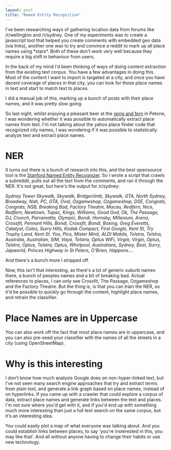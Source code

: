 ```yaml
---
layout: post
title: "Named Entity Recognition"
---
```

 
I've been researching ways of gathering location data from forums like /r/wellington and /r/sydney. One of my experiments was to create a javascript tool that helped you create comments with embedded geo data (via links), another one was to try and convince a reddit to mark up all place names using \*stars\*. Both of these don't work very well because they require a big shift in behaviour from users.

In the back of my mind I'd been thinking of ways of doing content extraction from the existing text corpus. You have a few advantages in doing this. Most of the content I want to import is targeted at a city, and once you have decent coverage of places in that city, you can look for those place names in text and start to match text to places.

I did a manual job of this, marking up a bunch of posts with their place names, and it was pretty slow going.

So last night, whilst enjoying a pleasant beer at the [sprig and fern](http://zoomin.co.nz/nz/lower+hutt/petone/jackson+street/146/-sprig+fern+tavern/) in Petone, I was wondering whether it was possible to automatically extract place names from text. I'm not talking about the yahoo place finder code that recognized city names, I was wondering if it was possible to statistically analyze text and extract place names.

# NER

It turns out there is a bunch of research into this, and the best opensource tool is the [Stanford Named Entity Recognizer](http://nlp.stanford.edu/software/CRF-NER.shtml). So I wrote a script that crawls a subreddit, pulls out all the text from the comments, and ran it through the NER. It's not great, but here's the output for /r/sydney:

*Sydney Tower Skywalk, Skywalk, Bridgeclimb, Skywalk, GTA, North Sydney, Broadway, Nah, PC, GTA, Oval, Ozgameshop, Ozgameshop, DSE, Congrats, Congrats, NSB, Breaking Bad, Factory Theatre, Macau, Redfern, Nice, Redfern, Newtown, Tupac, Kings, Williams, Good God, Ok, The Passage, DJ, Crunch, Parramatta, Olympic, Bondi, Hornsby, Millenium, Arena, Crossfit, Pennant Hills, Bondi, Crossfit, Bondi, Boxing, Greg Everetts, Catalyst, Coles, Surry Hills, Kodak Compact, First Google, Kent St, Try Trophy Land, Kent St. You, Pics, Mister Minit, ALDI Mobile, Telstra, Telstra, Australia, Australian, SIM, Vaya, Telstra, Optus WiFi, Virgin, Virgin, Optus, Telstra, Optus, Telstra, Optus, Whirlpool, Australians, Sydney, Best, Surry, Japworld, Princes Highway in St Peters, O'Brien, Happens....*

And there's a bunch more I stripped off.

Now, this isn't that interesting, as there's a lot of generic suburb names there, a bunch of peoples names and a bit of breaking bad. Actual references to places, I can only see Crossfit, The Passage, Ozgameshop and the Factory Theatre. But the thing is, is that you can train the NER, so it'd be possible to quickly go through the content, highlight place names, and retrain the classifier.

# Place Names are in Uppercase

You can also work off the fact that most place names are in uppercase, and you can also pre-seed your classifier with the names of all the streets in a city (using OpenStreetMap).

# Why is this interesting

I don't know how much analysis Google does on non-hyper-linked text, but I've not seen many search engine approaches that try and extract terms from plain text, and generate a link graph based on place names, instead of on hyperlinks. If you came up with a crawler that could explore a corpus of data, extract place names and generate links between the text and places. I'm not sure where you'd get with it, and if you'd end up with something much more interesting than just a full text search on the same corpus, but it's an interesting idea.

You could easily plot a map of what everyone was talking about. And you could establish links between places, to say 'you're insterested in this, you may like that'. And all without anyone having to change their habits or use new technology.